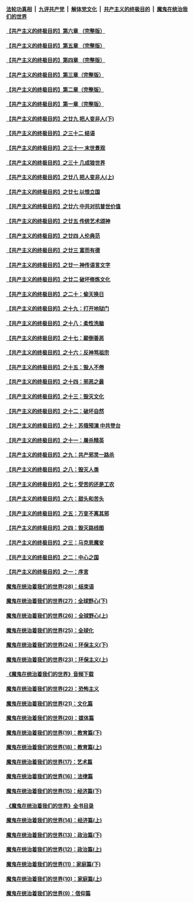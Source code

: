 ####  [法轮功真相](../../../../basic/blob/master/README.md?t=04271401) &nbsp;|&nbsp; [九评共产党](../../../../9ping.md/blob/master/README.md?t=04271401) &nbsp;|&nbsp; [解体党文化](../../../../jtdwh.md/blob/master/README.md?t=04271401)  &nbsp;|&nbsp; [共产主义的终极目的](../../../../gczydzjmd.md/blob/master/README.md?t=04271401) &nbsp;|&nbsp; [魔鬼在统治我们的世界](../../../../mgztzwmdsj.md/blob/master/README.md?t=04271401) 

#### [【共产主义的终极目的】第六章 （完整版）](../pages/nsc422/n11428913.md?t=04271401) 

#### [【共产主义的终极目的】第五章 （完整版）](../pages/nsc422/n11428912.md?t=04271401) 

#### [【共产主义的终极目的】第四章 （完整版）](../pages/nsc422/n11428907.md?t=04271401) 

#### [【共产主义的终极目的】第三章（完整版）](../pages/nsc422/n11428848.md?t=04271401) 

#### [【共产主义的终极目的】第二章（完整版）](../pages/nsc422/n11428831.md?t=04271401) 

#### [【共产主义的终极目的】第一章（完整版）](../pages/nsc422/n11417651.md?t=04271401) 

#### [【共产主义的终极目的】之廿九 把人变非人(下)](../pages/nsc422/n11344140.md?t=04271401) 

#### [【共产主义的终极目的】之三十二 结语](../pages/nsc422/n11360535.md?t=04271401) 

#### [【共产主义的终极目的】之三十一 末世景观](../pages/nsc422/n11351129.md?t=04271401) 

#### [【共产主义的终极目的】之三十 几成狼世界](../pages/nsc422/n11348280.md?t=04271401) 

#### [【共产主义的终极目的】之廿八 把人变非人(上)](../pages/nsc422/n11340492.md?t=04271401) 

#### [【共产主义的终极目的】之廿七 以恨立国](../pages/nsc422/n11336944.md?t=04271401) 

#### [【共产主义的终极目的】之廿六 中共对抗普世价值](../pages/nsc422/n11324785.md?t=04271401) 

#### [【共产主义的终极目的】之廿五 传统艺术颂神](../pages/nsc422/n11296396.md?t=04271401) 

#### [【共产主义的终极目的】之廿四 人伦典范](../pages/nsc422/n11296397.md?t=04271401) 

#### [【共产主义的终极目的】之廿三 富而有德](../pages/nsc422/n11283598.md?t=04271401) 

#### [【共产主义的终极目的】之廿一 神传语言文字](../pages/nsc422/n11263265.md?t=04271401) 

#### [【共产主义的终极目的】之廿二 破坏修炼文化](../pages/nsc422/n11245728.md?t=04271401) 

#### [【共产主义的终极目的】之二十：偷天换日](../pages/nsc422/n11238846.md?t=04271401) 

#### [【共产主义的终极目的】之十九：打开地狱门](../pages/nsc422/n11206376.md?t=04271401) 

#### [【共产主义的终极目的】之十八：柔性洗脑](../pages/nsc422/n11199994.md?t=04271401) 

#### [【共产主义的终极目的】之十七：颠倒善恶](../pages/nsc422/n11179782.md?t=04271401) 

#### [【共产主义的终极目的】之十六：反神骂祖宗](../pages/nsc422/n11166798.md?t=04271401) 

#### [【共产主义的终极目的】之十五：毁人不倦](../pages/nsc422/n11166792.md?t=04271401) 

#### [【共产主义的终极目的】之十四：邪恶之最](../pages/nsc422/n11150249.md?t=04271401) 

#### [【共产主义的终极目的】之十三：毁灭文化](../pages/nsc422/n11135227.md?t=04271401) 

#### [【共产主义的终极目的】之十二：破坏自然](../pages/nsc422/n11135214.md?t=04271401) 

#### [【共产主义的终极目的】之十：苏俄预演 中共登台](../pages/nsc422/n11118424.md?t=04271401) 

#### [【共产主义的终极目的】之十一：屠杀精英](../pages/nsc422/n11118442.md?t=04271401) 

#### [【共产主义的终极目的】之九：共产邪灵一路杀](../pages/nsc422/n11114139.md?t=04271401) 

#### [【共产主义的终极目的】之八：毁灭人类](../pages/nsc422/n11108503.md?t=04271401) 

#### [【共产主义的终极目的】之七：受苦的还是工农](../pages/nsc422/n11101809.md?t=04271401) 

#### [【共产主义的终极目的】之六：甜头和苦头](../pages/nsc422/n11096971.md?t=04271401) 

#### [【共产主义的终极目的】之五：万变不离其邪](../pages/nsc422/n11091285.md?t=04271401) 

#### [【共产主义的终极目的】之四：毁灭路线图](../pages/nsc422/n11086284.md?t=04271401) 

#### [【共产主义的终极目的】之三：马克思魔变](../pages/nsc422/n11061941.md?t=04271401) 

#### [【共产主义的终极目的】之二：中心之国](../pages/nsc422/n11047728.md?t=04271401) 

#### [【共产主义的终极目的】之一：序言](../pages/nsc422/n11086077.md?t=04271401) 

#### [魔鬼在统治着我们的世界(28)：结束语](../pages/nsc422/n10936246.md?t=04271401) 

#### [魔鬼在统治着我们的世界(27)：全球野心(下)](../pages/nsc422/n10928319.md?t=04271401) 

#### [魔鬼在统治着我们的世界(26)：全球野心(上)](../pages/nsc422/n10900318.md?t=04271401) 

#### [魔鬼在统治着我们的世界(25)：全球化](../pages/nsc422/n10788205.md?t=04271401) 

#### [魔鬼在统治着我们的世界(24)：环保主义(下)](../pages/nsc422/n10695307.md?t=04271401) 

#### [魔鬼在统治着我们的世界(23)：环保主义(上)](../pages/nsc422/n10688613.md?t=04271401) 

#### [《魔鬼在统治着我们的世界》音频下载](../pages/nsc422/n10635553.md?t=04271401) 

#### [魔鬼在统治着我们的世界(22)：恐怖主义](../pages/nsc422/n10614727.md?t=04271401) 

#### [魔鬼在统治着我们的世界(21)：文化篇](../pages/nsc422/n10597706.md?t=04271401) 

#### [魔鬼在统治着我们的世界(20)：媒体篇](../pages/nsc422/n10586579.md?t=04271401) 

#### [魔鬼在统治着我们的世界(19)：教育篇(下)](../pages/nsc422/n10564808.md?t=04271401) 

#### [魔鬼在统治着我们的世界(18)：教育篇(上)](../pages/nsc422/n10526970.md?t=04271401) 

#### [魔鬼在统治着我们的世界(17)：艺术篇](../pages/nsc422/n10499093.md?t=04271401) 

#### [魔鬼在统治着我们的世界(16)：法律篇](../pages/nsc422/n10485969.md?t=04271401) 

#### [魔鬼在统治着我们的世界(15)：经济篇(下)](../pages/nsc422/n10469975.md?t=04271401) 

#### [《魔鬼在统治着我们的世界》全书目录](../pages/nsc422/n10464261.md?t=04271401) 

#### [魔鬼在统治着我们的世界(14)：经济篇(上)](../pages/nsc422/n10457370.md?t=04271401) 

#### [魔鬼在统治着我们的世界(13)：政治篇(下)](../pages/nsc422/n10448270.md?t=04271401) 

#### [魔鬼在统治着我们的世界(12)：政治篇(上)](../pages/nsc422/n10444576.md?t=04271401) 

#### [魔鬼在统治着我们的世界(11)：家庭篇(下)](../pages/nsc422/n10440961.md?t=04271401) 

#### [魔鬼在统治着我们的世界(10)：家庭篇(上)](../pages/nsc422/n10435448.md?t=04271401) 

#### [魔鬼在统治着我们的世界(9)：信仰篇](../pages/nsc422/n10432159.md?t=04271401) 

